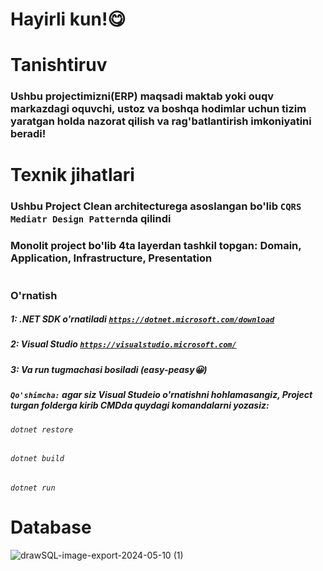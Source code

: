 # Hayirli kun!😋
#
# Tanishtiruv
### Ushbu projectimizni(ERP) maqsadi maktab yoki ouqv markazdagi oquvchi, ustoz va boshqa hodimlar uchun tizim yaratgan holda nazorat qilish va rag'batlantirish imkoniyatini beradi!
#
#
# Texnik jihatlari
### Ushbu Project Clean architecturega asoslangan bo'lib `CQRS Mediatr Design Pattern`da qilindi
### Monolit project bo'lib 4ta layerdan tashkil topgan: Domain, Application, Infrastructure, Presentation
#
#
### O'rnatish
##### 1: .NET SDK o'rnatiladi [`https://dotnet.microsoft.com/download`](https://dotnet.microsoft.com/download)
##### 2: Visual Studio [`https://visualstudio.microsoft.com/`](https://visualstudio.microsoft.com/)
##### 3: Va run tugmachasi bosiladi (easy-peasy😀)
##### `Qo'shimcha:` agar siz Visual Studeio o'rnatishni hohlamasangiz, Project turgan folderga kirib CMDda quydagi komandalarni yozasiz:
###### `dotnet restore`
###### `dotnet build`
###### `dotnet run`
#
#
# Database
![drawSQL-image-export-2024-05-10 (1)](https://github.com/Education-Platforma/CMS/assets/82634626/f88b86f2-3df5-4ad4-8f3f-eee7c361dcfa)
